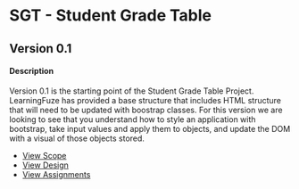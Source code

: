# SGT - Student Grade Table

## Version 0.1
#### Description
Version 0.1 is the starting point of the Student Grade Table Project. LearningFuze has provided a base structure that
includes HTML structure that will need to be updated with boostrap classes. For this version we are looking to see that you
understand how to style an application with bootstrap, take input values and apply them to objects, and update the DOM
with a visual of those objects stored.

- <a href="https://github.com/Learning-Fuze/SGT/tree/v.1#scope">View Scope</a>
- <a href="https://github.com/Learning-Fuze/SGT/tree/v.1#design">View Design</a>
- <a href="https://github.com/Learning-Fuze/SGT/tree/v.1#assignments---aka-criteria-for-success-on-this-version-of-the-project">View Assignments</a>
